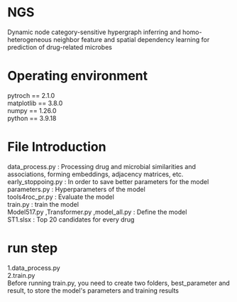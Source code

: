 # NGS
Dynamic node category-sensitive hypergraph inferring and homo-heterogeneous neighbor feature and spatial dependency learning for prediction of drug-related microbes

# Operating environment
pytroch == 2.1.0  
matplotlib == 3.8.0  
numpy == 1.26.0  
python == 3.9.18  

# File Introduction
data_process.py : Processing drug and microbial similarities and associations, forming embeddings, adjacency matrices, etc.  
early_stoppoing.py : In order to save better parameters for the model  
parameters.py : Hyperparameters of the model  
tools4roc_pr.py : Evaluate the model  
train.py : train the model  
Model517.py ,Transformer.py ,model_all.py : Define the model  
ST1.slsx : Top 20 candidates for every drug  
# run step
1.data_process.py  
2.train.py  
Before running train.py, you need to create two folders, best_parameter and result, to store the model's parameters and training results
